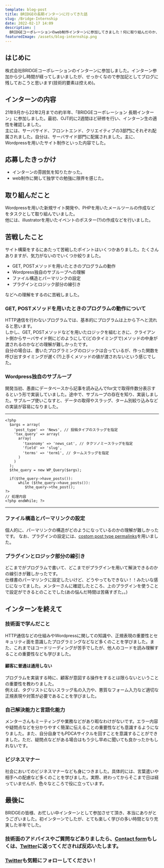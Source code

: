 ```yaml
---
template: blog-post
title: BRIDGEの長期インターンに行ってきた話
slug: /Bridge-Internship
date: 2022-02-17 14:09
description: |
  BRIDGEコーポレーションのweb制作インターンに参加してきました！何に取り組んだのか、学んだことなどの記録です。
featuredImage: /assets/blog-internship.png
---
```

## はじめに
株式会社BRIDGEコーポレーションのインターンに参加しました。インターン参加から少し時間が経ってしまいましたが、せっかくなので参加記としてブログに残しておこうと思います(技術的要素は控えめ)。

## インターンの内容
21年9月から22年2月までの約半年、「BRIDGEコーポレーション 長期インターン」に参加しました。最初、OJT的に2週間ほど研修を行い、インターン生の適性を確認しました。<br>
主には、サーバサイド、フロントエンド、クリエイティブの3部門にそれぞれ配属されました。自分は、サーバサイド部門に配属されました。主に、Wordpressを用いたサイト制作といった内容でした。

## 応募したきっかけ
- インターンの雰囲気を知りたかった。
- web制作に関して独学での勉強に限界を感じた。

## 取り組んだこと
Wordpressを用いた新規サイト開発や、PHPを用いたメールツールの作成などをタスクとして取り組んでいました。<br>
他には、illustratorを用いたイベントのポスター(?)の作成などを行いました。

## 苦戦したこと
サイト構築をするにあたって苦戦したポイントはいくつかありました。たくさんありますが、気力がないのでいくつか絞りました。
- GET, POSTメソッドを用いたときのプログラムの動作
- Wordpress独自のサブループへの理解
- ファイル構造とパーマリンクの設定
- プラグインとロジック部分の線引き

などへの理解をするのに苦戦しました。
### GET, POSTメソッドを用いたときのプログラムの動作について
HTTP通信を行わないプログラムでは、基本的にプログラムは上から下へと流れると思います。<br>しかし、GET, POSTメソッドなどを用いたロジックを組むときに、クライアント側からサーバサイド側にどのようにして(どのタイミングで)メソッドの中身が渡されるのかなどの理解が難しかったです。<br>
自分の場合は、書いたプログラミングのロジックは合っているが、作った関数を呼び出すタイミングが遅く(?)上手くメソッドの値が渡されないという感じでした。

### Wordpress独自のサブループ
開発当初、愚直にデータベースから記事を読み込んでfor文で取得件数分表示するという形で実装していました。途中で、サブループの存在を知り、実装しました。サブループ使いこなすと、データの取得やスラッグ、ターム別絞り込みなどの実装が容易になりました。
***
```VB
<?php
  $args = array(
    'post_type' => 'News', // 投稿タイプのスラッグを指定
    'tax_query' => array(
      array(
        'taxonomy' => 'news_cat', // タクソノミースラッグを指定
        'field' => 'slug',
        'terms' => 'term1', // タームスラッグを指定
      )
    )
  );
  $the_query = new WP_Query($args); 

  if($the_query->have_posts()):
      while ($the_query->have_posts()): 
         $the_query->the_post(); 
?>
// 処理内容
<?php endWhile; ?>
```
***
### ファイル構造とパーマリンクの設定
個人的に、パーマリンクの構造がどのようになっているのかの理解が難しかったです。
なお、プラグインの設定には、[costom post type permalinks](https://ja.wordpress.org/plugins/custom-post-type-permalinks/)を用いました。
### プラグインとロジック部分の線引き
どこまでがプログラムで書いて、どこまでがプラグインを用いて解決できるのかの線引きが難しかったです。<br>
仕様書のパーマリンクに設定したいけど、どうやってもできない！！みたいな感じになってました。メンターさんに確認したところ、上のプラグインを使うことで設定ができるとのことでした(あの悩んだ時間は苦痛すぎた。。)

## インターンを終えて
### 技術面で学んだこと
HTTP通信などの仕組みやWordpressに関しての知識や、正規表現の重要性とセキュリティ面を意識したプログラミングなどなど多くのことを学びました。また、これまではコードリーディングが苦手でしたが、他人のコードを読み理解することの重要性なども学びました。
#### 顧客に普通は通用しない
プログラムを実装する時に、顧客が意図する操作をするとは限らないということの重要性を教わりました。<br>例えば、タグリストにないスラッグ名の入力や、悪質なフォーム入力など適切な正規表現や対策が必要であることを学びました。
### 自己解決能力と言語化能力
メンターさんもミーティングや業務などがあり暇なわけがないです。エラー内容や疑問点などを分かりやすく簡潔に伝えることの重要性なども意識するようになりました。また、自分自身でもPDCAサイクルを回すことを意識することができました。ただ、疑問点などがある場合はもう少し早めに聞いても良かったかもしれないです。
### ビジネスマナー
社会においてのビジネスマナーなども身につきました。具体的には、言葉遣いや相手への配慮など多くのことを学びました。実際、終わってからそこまで日は経っていませんが、色々なところで役に立っています。

## 最後に
BRIDGEの皆様、お忙しい中インターンとして参加させて頂き、本当にありがとうございました。初インターンでしたが、とても楽しく学びの多い時間となり充実した半年でした。

### 技術面のアドバイスやご質問などありましたら、[Contact form](https://www.kitsune-blog.tokyo/contact)もしくは、[Twitter](https://twitter.com/kitsune_yk)に送ってくだされば反応いたします。
### [Twitter](https://twitter.com/kitsune_yk)も気軽にフォローしてください！